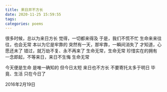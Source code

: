 ```yaml
---
title: 来日并不方长
date: 2020-11-25 15:59:55
tags: 
categories: poems
---
```

很多时候，总以为来日方长<!--more-->
觉得，一切都来得及
于是，我们不慌不忙
生命来来往往，也会无常
本以为它是牢靠的
突然有一天，那牢靠，一瞬间消失了
才知道，心愿还未了
错过，就万劫不复、永不再来了
生命无常，生命无常
珍惜实在的拥有
一念即起，不等来日，来日不生悔
生命无常

今天便是生命
是唯一确知的
但今日太短
来日也不方长
不要寄托太多于明日
毕竟、生活
只在今日了

2016年2月19日
